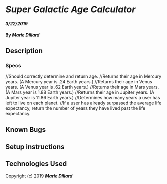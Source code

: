 # _Super Galactic Age Calculator_

#### _3/22/2019_

#### By _**Marie Dillard**_

## Description

### Specs
//Should correctly determine and return age.
//Returns their age in Mercury years. (A Mercury year is .24 Earth years.)
//Returns their age in Venus years. (A Venus year is .62 Earth years.) 
//Returns their age in Mars years. (A Mars year is 1.88 Earth years.)
//Returns their age in Jupiter years. (A Jupiter year is 11.86 Earth years.)
//Determines how many years a user has left to live on each planet.
//If a user has already surpassed the average life expectancy, return the number of years they have lived past the life expectancy.

## Known Bugs


## Setup instructions

## Technologies Used

Copyright (c) 2019 **_Marie Dillard_**
